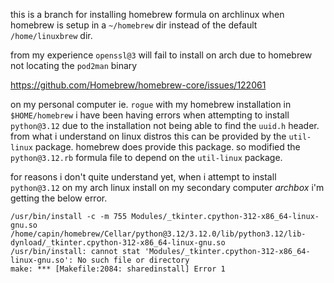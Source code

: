 this is a branch for installing homebrew formula on archlinux when homebrew is setup in a `~/homebrew` dir instead of the default `/home/linuxbrew` dir.


from my experience `openssl@3` will fail to install on arch due to homebrew not locating the `pod2man` binary

https://github.com/Homebrew/homebrew-core/issues/122061

on my personal computer ie. `rogue` with my homebrew installation in `$HOME/homebrew` i have been having errors when attempting to install `python@3.12` due to the installation not being able to find the `uuid.h` header. from what i understand on linux distros this can be provided by the `util-linux` package. homebrew does provide this package. so modified the `python@3.12.rb` formula file to depend on the `util-linux` package.

for reasons i don't quite understand yet, when i attempt to install `python@3.12` on my arch linux install on my secondary computer _archbox_ i'm getting the below error.

```
/usr/bin/install -c -m 755 Modules/_tkinter.cpython-312-x86_64-linux-gnu.so /home/capin/homebrew/Cellar/python@3.12/3.12.0/lib/python3.12/lib-dynload/_tkinter.cpython-312-x86_64-linux-gnu.so
/usr/bin/install: cannot stat 'Modules/_tkinter.cpython-312-x86_64-linux-gnu.so': No such file or directory
make: *** [Makefile:2084: sharedinstall] Error 1
```
